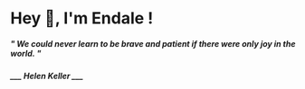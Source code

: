 <h1 title="head"> Hey 👋, I'm Endale !</h1>

**<h5><i>" We could never learn to be brave and patient if there were only joy in the world. "</i></h5>**

*<b>___ Helen Keller ___</b>*
